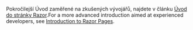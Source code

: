 <span data-ttu-id="0cedb-101">Pokročilejší Úvod zaměřené na zkušených vývojářů, najdete v článku [Úvod do stránky Razor](xref:razor-pages/index).</span><span class="sxs-lookup"><span data-stu-id="0cedb-101">For a more advanced introduction aimed at experienced developers, see [Introduction to Razor Pages](xref:razor-pages/index).</span></span>

